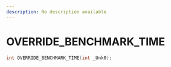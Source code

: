 ```yaml
---
description: No description available 
---
```


# OVERRIDE_BENCHMARK_TIME

```cpp
int OVERRIDE_BENCHMARK_TIME(int _Unk0);
```